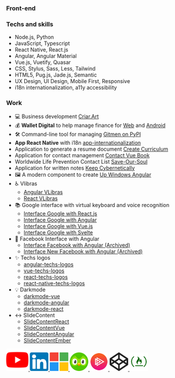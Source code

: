### Front-end
### Techs and skills
- Node.js, Python
- JavaScript, Typescript
- React Native, React.js
- Angular, Angular Material
- Vue.js, Vuetify, Quasar
- CSS, Stylus, Sass, Less, Tailwind
- HTML5, Pug.js, Jade.js, Semantic
- UX Design, UI Design, Mobile First, Responsive
- i18n internationalization, a11y accessibility
### Work
- 💻 Business development [Criar.Art](https://criar.art)
- 💰 **Wallet Digital** to help manage finance for [Web](https://walletdigitalz.web.app) and [Android](https://play.google.com/store/apps/details?id=com.criar.art.walletdigitalzapp)
- 🛠️ Command-line tool for managing [Gitmen on PyPI](https://pypi.org/project/gitmen)
- **App React Native** with i18n [app-internationalization](https://github.com/livresaber/app-internationalization)
- Application to generate a resume document [Create Curriculum](https://criar-curriculo.web.app?lang=en-US)
- Application for contact management [Contact Vue Book](https://contact-vue-book.web.app)
- Worldwide Life Prevention Contact List [Save-Our-Soul](https://lucasferreiralimax.github.io/save-our-soul)
- Application for written notes [Keep Cybernetically](https://keep-cybernetically.web.app)
- 🖼️ A modern component to create [Up Windows Angular](https://up-window-angular.web.app)
- ♿ Vlibras
  * [Angular VLibras](https://angular-vlibras.web.app)
  * [React VLibras](https://react-vlibras.web.app)
- 📚 Google interface with virtual keyboard and voice recognition
  * [Interface Google with React.js](https://g00gle-reactjs.web.app)
  * [Interface Google with Angular](https://g00gle-angular.web.app)
  * [Interface Google with Vue.js](https://g00gle-vue.web.app)
  * [Interface Google with Svelte](https://g00gle-svelte.web.app)
- 📘 Facebook Interface with Angular
  * [Interface Facebook with Angular (Archived)](https://angular-facebook.web.app)
  * [Interface New Facebook with Angular (Archived)](https://angular-facebook-new.web.app)
- ✨ Techs logos
  * [angular-techs-logos](https://angular-techs-logos.web.app)
  * [vue-techs-logos](https://vue-techs-logos.web.app)
  * [react-techs-logos](https://react-techs-logos.web.app)
  * [react-native-techs-logos](https://www.npmjs.com/package/react-native-techs-logos)
- 💡 Darkmode
  * [darkmode-vue](https://darkmode-vue.web.app)
  * [darkmode-angular](https://darkmode-angular.web.app)
  * [darkmode-react](https://darkmode-react.web.app)
- ↔️ SlideContent
  * [SlideContentReact](https://slidecontent-reactjs.web.app)
  * [SlideContentVue](https://slidecontent-vuejs.web.app)
  * [SlideContentAngular](https://slidecontent-angularjs.web.app)
  * [SlideContentEmber](https://slidecontent-ember.web.app)

<a href="https://www.youtube.com/channel/UCZBURloZW7kmNqzgPS9OHrA" target="_blank">
  <img alt="Lucas Ferreira de Lima - Front end" width="60px" src="https://raw.githubusercontent.com/lucasferreiralimax/lucasferreiralimax/master/assets/youtube-logo.svg" />
</a>
  <a href="https://www.linkedin.com/in/lucasferreiralimax" target="_blank">
  <img alt="Lucas Ferreira de Lima LinkdeIn" width="50px" src="https://raw.githubusercontent.com/lucasferreiralimax/lucasferreiralimax/master/assets/linkedin-logo.svg" />
</a>
<a href="https://docs.microsoft.com/pt-br/users/lucasferreiralimax" target="_blank">
  <img alt="Lucas Ferreira de Lima Microsoft Docs Learn" width="50px" src="https://raw.githubusercontent.com/lucasferreiralimax/lucasferreiralimax/master/assets/microsoft-logo.svg" />
</a>
<a href="https://www.duolingo.com/profile/ferreiralimax" target="_blank">
  <img alt="Lucas Duolingo" width="50px" src="https://raw.githubusercontent.com/lucasferreiralimax/lucasferreiralimax/master/assets/duolingo-logo.svg" />
</a>
<a href="https://app.pluralsight.com/profile/lucasferreiralimax" target="_blank">
  <img alt="Lucas Ferreira de Lima PluralSight" width="50px" src="https://raw.githubusercontent.com/lucasferreiralimax/lucasferreiralimax/master/assets/pluralsight-logo.png" />
</a>
<a href="https://codepen.io/lucaslimax" target="_blank">
  <img alt="lucaslimax Codepen" width="50px" src="https://raw.githubusercontent.com/lucasferreiralimax/lucasferreiralimax/master/assets/codepen-logo.svg" />
</a>
<a href="https://www.freecodecamp.org/lucasferreiralimax" target="_blank">
  <img alt="Lucas Ferreira de Lima FreeCodeCamp" width="50px" src="https://raw.githubusercontent.com/lucasferreiralimax/lucasferreiralimax/master/assets/freecodecamp-logo.png" />
</a>
